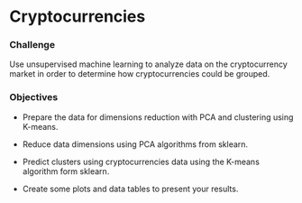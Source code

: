 # Cryptocurrencies

### Challenge
Use unsupervised machine learning to analyze data on the cryptocurrency market in order to determine how cryptocurrencies could be grouped.

### Objectives
- Prepare the data for dimensions reduction with PCA and clustering using K-means.

- Reduce data dimensions using PCA algorithms from sklearn.

- Predict clusters using cryptocurrencies data using the K-means algorithm form sklearn.

- Create some plots and data tables to present your results.
